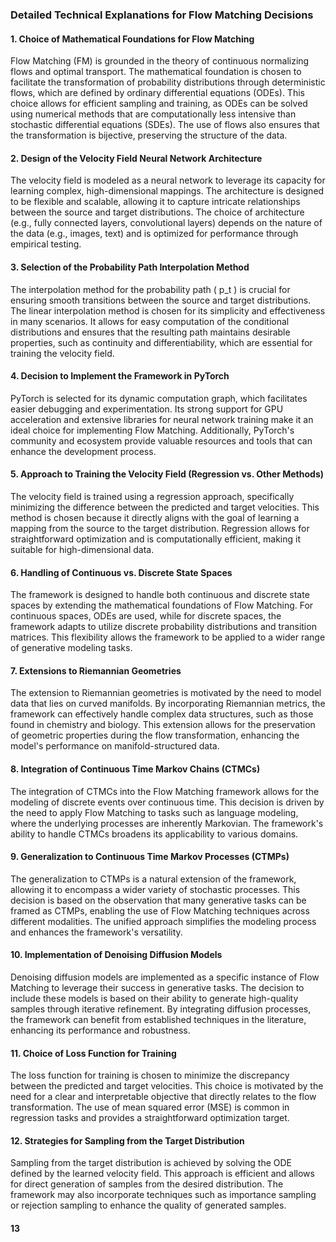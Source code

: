 ### Detailed Technical Explanations for Flow Matching Decisions

#### 1. Choice of Mathematical Foundations for Flow Matching
Flow Matching (FM) is grounded in the theory of continuous normalizing flows and optimal transport. The mathematical foundation is chosen to facilitate the transformation of probability distributions through deterministic flows, which are defined by ordinary differential equations (ODEs). This choice allows for efficient sampling and training, as ODEs can be solved using numerical methods that are computationally less intensive than stochastic differential equations (SDEs). The use of flows also ensures that the transformation is bijective, preserving the structure of the data.

#### 2. Design of the Velocity Field Neural Network Architecture
The velocity field is modeled as a neural network to leverage its capacity for learning complex, high-dimensional mappings. The architecture is designed to be flexible and scalable, allowing it to capture intricate relationships between the source and target distributions. The choice of architecture (e.g., fully connected layers, convolutional layers) depends on the nature of the data (e.g., images, text) and is optimized for performance through empirical testing.

#### 3. Selection of the Probability Path Interpolation Method
The interpolation method for the probability path \( p_t \) is crucial for ensuring smooth transitions between the source and target distributions. The linear interpolation method is chosen for its simplicity and effectiveness in many scenarios. It allows for easy computation of the conditional distributions and ensures that the resulting path maintains desirable properties, such as continuity and differentiability, which are essential for training the velocity field.

#### 4. Decision to Implement the Framework in PyTorch
PyTorch is selected for its dynamic computation graph, which facilitates easier debugging and experimentation. Its strong support for GPU acceleration and extensive libraries for neural network training make it an ideal choice for implementing Flow Matching. Additionally, PyTorch's community and ecosystem provide valuable resources and tools that can enhance the development process.

#### 5. Approach to Training the Velocity Field (Regression vs. Other Methods)
The velocity field is trained using a regression approach, specifically minimizing the difference between the predicted and target velocities. This method is chosen because it directly aligns with the goal of learning a mapping from the source to the target distribution. Regression allows for straightforward optimization and is computationally efficient, making it suitable for high-dimensional data.

#### 6. Handling of Continuous vs. Discrete State Spaces
The framework is designed to handle both continuous and discrete state spaces by extending the mathematical foundations of Flow Matching. For continuous spaces, ODEs are used, while for discrete spaces, the framework adapts to utilize discrete probability distributions and transition matrices. This flexibility allows the framework to be applied to a wider range of generative modeling tasks.

#### 7. Extensions to Riemannian Geometries
The extension to Riemannian geometries is motivated by the need to model data that lies on curved manifolds. By incorporating Riemannian metrics, the framework can effectively handle complex data structures, such as those found in chemistry and biology. This extension allows for the preservation of geometric properties during the flow transformation, enhancing the model's performance on manifold-structured data.

#### 8. Integration of Continuous Time Markov Chains (CTMCs)
The integration of CTMCs into the Flow Matching framework allows for the modeling of discrete events over continuous time. This decision is driven by the need to apply Flow Matching to tasks such as language modeling, where the underlying processes are inherently Markovian. The framework's ability to handle CTMCs broadens its applicability to various domains.

#### 9. Generalization to Continuous Time Markov Processes (CTMPs)
The generalization to CTMPs is a natural extension of the framework, allowing it to encompass a wider variety of stochastic processes. This decision is based on the observation that many generative tasks can be framed as CTMPs, enabling the use of Flow Matching techniques across different modalities. The unified approach simplifies the modeling process and enhances the framework's versatility.

#### 10. Implementation of Denoising Diffusion Models
Denoising diffusion models are implemented as a specific instance of Flow Matching to leverage their success in generative tasks. The decision to include these models is based on their ability to generate high-quality samples through iterative refinement. By integrating diffusion processes, the framework can benefit from established techniques in the literature, enhancing its performance and robustness.

#### 11. Choice of Loss Function for Training
The loss function for training is chosen to minimize the discrepancy between the predicted and target velocities. This choice is motivated by the need for a clear and interpretable objective that directly relates to the flow transformation. The use of mean squared error (MSE) is common in regression tasks and provides a straightforward optimization target.

#### 12. Strategies for Sampling from the Target Distribution
Sampling from the target distribution is achieved by solving the ODE defined by the learned velocity field. This approach is efficient and allows for direct generation of samples from the desired distribution. The framework may also incorporate techniques such as importance sampling or rejection sampling to enhance the quality of generated samples.

#### 13